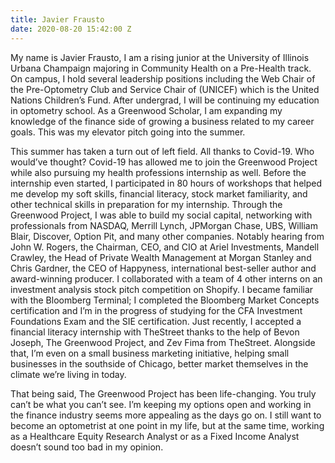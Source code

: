 ```yaml
---
title: Javier Frausto
date: 2020-08-20 15:42:00 Z
---
```


My name is Javier Frausto, I am a rising junior at the University of Illinois Urbana Champaign majoring in Community Health on a Pre-Health track. On campus, I hold several leadership positions including the Web Chair of the Pre-Optometry Club and Service Chair of (UNICEF) which is the United Nations Children’s Fund. After undergrad, I will be continuing my education in optometry school. As a Greenwood Scholar, I am expanding my knowledge of the finance side of growing a business related to my career goals. This was my elevator pitch going into the summer.

This summer has taken a turn out of left field. All thanks to Covid-19. Who would’ve thought? Covid-19 has allowed me to join the Greenwood Project while also pursuing my health professions internship as well. Before the internship even started, I participated in 80 hours of workshops that helped me develop my soft skills, financial literacy, stock market familiarity, and other technical skills in preparation for my internship. Through the Greenwood Project, I was able to build my social capital, networking with professionals from NASDAQ, Merrill Lynch, JPMorgan Chase, UBS, William Blair, Discover, Option Pit, and many other companies. Notably hearing from John W. Rogers, the Chairman, CEO, and CIO at Ariel Investments, Mandell Crawley, the Head of Private Wealth Management at Morgan Stanley and Chris Gardner, the CEO of Happyness, international best-seller author and award-winning producer. I collaborated with a team of 4 other interns on an investment analysis stock pitch competition on Shopify. I became familiar with the Bloomberg Terminal; I completed the Bloomberg Market Concepts certification and I’m in the progress of studying for the CFA Investment Foundations Exam and the SIE certification. Just recently, I accepted a financial literacy internship with TheStreet thanks to the help of Bevon Joseph, The Greenwood Project, and Zev Fima from TheStreet. Alongside that, I’m even on a small business marketing initiative, helping small businesses in the southside of Chicago, better market themselves in the climate we’re living in today.

That being said, The Greenwood Project has been life-changing. You truly can’t be what you can’t see. I’m keeping my options open and working in the finance industry seems more appealing as the days go on. I still want to become an optometrist at one point in my life, but at the same time, working as a Healthcare Equity Research Analyst or as a Fixed Income Analyst doesn’t sound too bad in my opinion.
